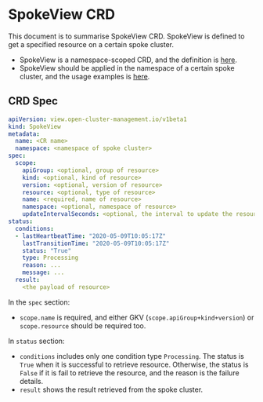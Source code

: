 # SpokeView CRD

This document is to summarise SpokeView CRD. SpokeView is defined to get a specified resource on a certain spoke cluster.

- SpokeView is a namespace-scoped CRD, and the definition is [here](/deploy/dev/hub/resources/crds/view.open-cluster-management.io_spokeviews.yaml).
- SpokeView should be applied in the namespace of a certain spoke cluster, and the usage examples is [here](/examples/spokeview).

## CRD Spec

```yaml
apiVersion: view.open-cluster-management.io/v1beta1
kind: SpokeView
metadata:
  name: <CR name>
  namespace: <namespace of spoke cluster>
spec:
  scope:
    apiGroup: <optional, group of resource>
    kind: <optional, kind of resource>
    version: <optional, version of resource>
    resource: <optional, type of resource>
    name: <required, name of resource>
    namespace: <optional, namespace of resource>
    updateIntervalSeconds: <optional, the interval to update the resource, default is 30>
status:
  conditions:
  - lastHeartbeatTime: "2020-05-09T10:05:17Z"
    lastTransitionTime: "2020-05-09T10:05:17Z"
    status: "True"
    type: Processing
    reason: ...
    message: ...
  result:
    <the payload of resource>
```

In the `spec` section:

- `scope.name` is required, and either GKV (`scope.apiGroup+kind+version`) or `scope.resource` should be required too.

In `status` section:

- `conditions` includes only one condition type `Processing`. The status is `True` when it is successful to retrieve resource. Otherwise, the status is `False` if it is fail to retrieve the resource, and the reason is the failure details.
- `result` shows the result retrieved from the spoke cluster.
